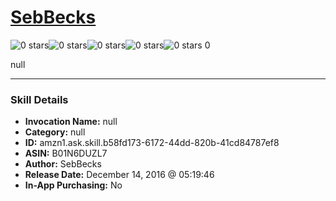 # [SebBecks](http://alexa.amazon.com/#skills/amzn1.ask.skill.b58fd173-6172-44dd-820b-41cd84787ef8)
![0 stars](../../images/ic_star_border_black_18dp_1x.png)![0 stars](../../images/ic_star_border_black_18dp_1x.png)![0 stars](../../images/ic_star_border_black_18dp_1x.png)![0 stars](../../images/ic_star_border_black_18dp_1x.png)![0 stars](../../images/ic_star_border_black_18dp_1x.png) 0

null

***

### Skill Details

* **Invocation Name:** null
* **Category:** null
* **ID:** amzn1.ask.skill.b58fd173-6172-44dd-820b-41cd84787ef8
* **ASIN:** B01N6DUZL7
* **Author:** SebBecks
* **Release Date:** December 14, 2016 @ 05:19:46
* **In-App Purchasing:** No
